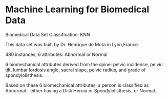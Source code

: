 # Machine Learning for Biomedical Data

Biomedical Data Set Classification: KNN

This data set was built by Dr. Henrique de Mota in Lyon,France.

480 instances, 6 attributes: Abnormal or Normal

6 biomechanical attributes derived from the spine: pelvic incidence, pelvic tilt, lumbar lordosis angle, sacral slope, pelvic radius, and grade of spondylolisthesis.

Based on these 6 biomechanical attributes, a person is classified as Abnormal - either having a Disk Hernia or Spondylolisthesis, or Normal. 

